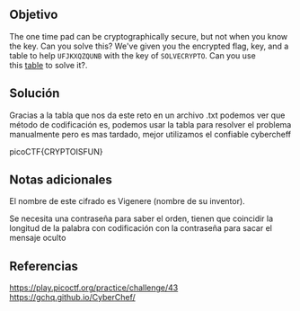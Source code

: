 ## Objetivo
The one time pad can be cryptographically secure, but not when you know the key. Can you solve this? We've given you the encrypted flag, key, and a table to help `UFJKXQZQUNB` with the key of `SOLVECRYPTO`. Can you use this [table](https://jupiter.challenges.picoctf.org/static/1fd21547c154c678d2dab145c29f1d79/table.txt) to solve it?.
## Solución 
Gracias a la tabla que nos da este reto en un archivo .txt podemos ver que método de codificación es, podemos usar la tabla para resolver el problema manualmente pero es mas tardado, mejor utilizamos el confiable cybercheff

picoCTF{CRYPTOISFUN}
## Notas adicionales
El nombre de este cifrado es Vigenere (nombre de su inventor).

Se necesita una contraseña para saber el orden, tienen que coincidir la longitud de la palabra con codificación con la contraseña para sacar el mensaje oculto
## Referencias
https://play.picoctf.org/practice/challenge/43
https://gchq.github.io/CyberChef/